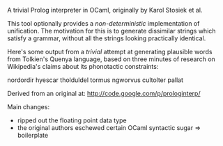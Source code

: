 
A trivial Prolog interpreter in OCaml, originally by Karol Stosiek et al.

This tool optionally provides a *non-deterministic* implementation of
unification. The motivation for this is to generate dissimilar strings 
which satisfy a grammar, without all the strings looking practically
identical.

Here's some output from a *trivial* attempt at generating plausible
words from Tolkien's Quenya language, based on three minutes of
research on Wikipedia's claims about its phonotactic constraints:

nordordir
hyescar
tholduldel
tormus
ngworvus
cultolter
pallat


Derived from an original at: http://code.google.com/p/prologinterp/

Main changes:
  - ripped out the floating point data type
  - the original authors eschewed certain OCaml syntactic sugar => boilerplate
